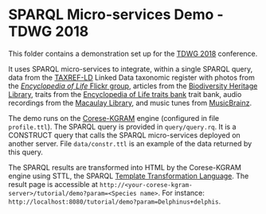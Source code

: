 # SPARQL Micro-services Demo - TDWG 2018

This folder contains a demonstration set up for the [TDWG 2018](http://spnhc-tdwg2018.nz/?utm_source=TDWG+Announcements&utm_campaign=904cb6fb04-EMAIL_CAMPAIGN_2018_03_01&utm_medium=email&utm_term=0_b8159bd5d8-904cb6fb04-514691113) conference.

It uses SPARQL micro-services to integrate, within a single SPARQL query, data from the [TAXREF-LD](https://hal.archives-ouvertes.fr/hal-01617708) Linked Data taxonomic register with photos from the [*Encyclopedia of Life* Flickr group](https://www.flickr.com/groups/806927@N20), articles from the [Biodiversity Heritage Library](https://www.biodiversitylibrary.org/), traits from the [Encyclopedia of Life traits bank](http://eol.org/traitbank) trait bank, audio recordings from the [Macaulay Library](https://www.macaulaylibrary.org/), and music tunes from [MusicBrainz](https://musicbrainz.org/).

The demo runs on the [Corese-KGRAM](http://wimmics.inria.fr/corese) engine (configured in file ```profile.ttl```).
The SPARQL query is provided in ```query/query.rq```. It is a CONSTRUCT query that calls the SPARQL micro-services deployed on another server.
File ```data/constr.ttl``` is an example of the data returned by this query.

The SPARQL results are transformed into HTML by the Corese-KGRAM engine using STTL, the SPARQL [Template Transformation Language](https://hal.inria.fr/hal-01150623/). The result page is accessible at ```http://<your-corese-kgram-server>/tutorial/demo?param=<Species name>```.
For instance: ```http://localhost:8080/tutorial/demo?param=Delphinus+delphis```.

